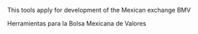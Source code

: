 This tools apply for development of the Mexican exchange BMV

Herramientas para la Bolsa Mexicana de Valores